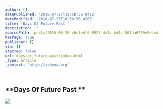 ```yaml
---
author: []
datePublished: '2016-07-27T10:58:56.847Z'
dateModified: '2016-07-27T10:58:56.426Z'
title: 'Days Of Future Past '
description: ''
sourcePath: _posts/2016-06-26-c6cfedf6-092f-4e3c-bd4c-50fda6799e8e.md
hasPage: true
publisher: {}
via: {}
starred: false
url: days-of-future-past/index.html
_type: Article
_context: 'http://schema.org'

---
```

## **Days Of Future Past **
![](https://the-grid-user-content.s3-us-west-2.amazonaws.com/3bc49406-8e47-4ce8-9346-07f18f158b9b.jpg)